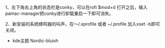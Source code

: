 1、左下角右上角的状态栏是conky，可以在rofi $mod+d 打开之后，输入pamac-manager把conky进行卸载重启一下即可消失。

2、新安装的系统蜂鸣器的叫声，在～/.xprofile 或者 ~/.profile 加入xset  -b即可关闭。


+ kde主题
Nordic-bluish



